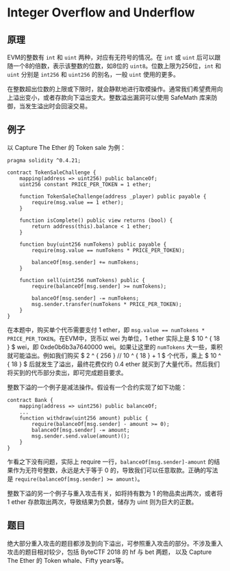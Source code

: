 # Integer Overflow and Underflow

## 原理 

EVM的整数有 `int` 和 `uint` 两种，对应有无符号的情况。在 `int` 或 `uint` 后可以跟随一个8的倍数，表示该整数的位数，如8位的 `uint8`。位数上限为256位，`int` 和 `uint` 分别是 `int256` 和 `uint256` 的别名，一般 `uint` 使用的更多。

在整数超出位数的上限或下限时，就会静默地进行取模操作。通常我们希望费用向上溢出变小，或者存款向下溢出变大。整数溢出漏洞可以使用 SafeMath 库来防御，当发生溢出时会回滚交易。

## 例子

以 Capture The Ether 的 Token sale 为例：

```solidity
pragma solidity ^0.4.21;

contract TokenSaleChallenge {
    mapping(address => uint256) public balanceOf;
    uint256 constant PRICE_PER_TOKEN = 1 ether;

    function TokenSaleChallenge(address _player) public payable {
        require(msg.value == 1 ether);
    }

    function isComplete() public view returns (bool) {
        return address(this).balance < 1 ether;
    }

    function buy(uint256 numTokens) public payable {
        require(msg.value == numTokens * PRICE_PER_TOKEN);

        balanceOf[msg.sender] += numTokens;
    }

    function sell(uint256 numTokens) public {
        require(balanceOf[msg.sender] >= numTokens);

        balanceOf[msg.sender] -= numTokens;
        msg.sender.transfer(numTokens * PRICE_PER_TOKEN);
    }
}
```

在本题中，购买单个代币需要支付 1 ether，即 `msg.value == numTokens * PRICE_PER_TOKEN`。在EVM中，货币以 wei 为单位，1 ether 实际上是 $ 10 ^ { 18 } $ wei，即 0xde0b6b3a7640000 wei。如果让这里的 `numTokens` 大一些，乘积就可能溢出。例如我们购买 $ 2 ^ { 256 } // 10 ^ { 18 } + 1 $ 个代币，乘上 $ 10 ^ { 18 } $ 后就发生了溢出，最终花费仅约 0.4 ether 就买到了大量代币。然后我们将买到的代币部分卖出，即可完成题目要求。

整数下溢的一个例子是减法操作。假设有一个合约实现了如下功能：

```solidity
contract Bank {
    mapping(address => uint256) public balanceOf;
    ...
    function withdraw(uint256 amount) public {
        require(balanceOf[msg.sender] - amount >= 0);
        balanceOf[msg.sender] -= amount;
        msg.sender.send.value(amount)();
    }
}
```

乍看之下没有问题，实际上 require 一行，`balanceOf[msg.sender]-amount` 的结果作为无符号整数，永远是大于等于 0 的，导致我们可以任意取款。正确的写法是 `require(balanceOf[msg.sender] >= amount)`。

整数下溢的另一个例子与重入攻击有关，如将持有数为 1 的物品卖出两次，或者将 1 ether 存款取出两次，导致结果为负数，储存为 uint 则为巨大的正数。

## 题目

绝大部分重入攻击的题目都涉及到向下溢出，可参照重入攻击的部分。不涉及重入攻击的题目相对较少，包括 ByteCTF 2018 的 hf 与 bet 两题， 以及 Capture The Ether 的 Token whale、Fifty years等。

